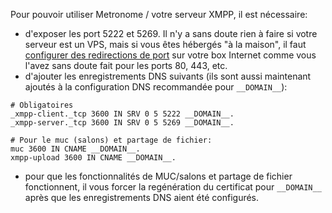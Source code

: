 Pour pouvoir utiliser Metronome / votre serveur XMPP, il est nécessaire:
- d'exposer les port 5222 et 5269. Il n'y a sans doute rien à faire si votre serveur est un VPS, mais si vous êtes hébergés "à la maison", il faut [configurer des redirections de port](https://yunohost.org/isp_box_config) sur votre box Internet comme vous l'avez sans doute fait pour les ports 80, 443, etc.
- d'ajouter les enregistrements DNS suivants (ils sont aussi maintenant ajoutés à la configuration DNS recommandée pour `__DOMAIN__`):

```text
# Obligatoires
_xmpp-client._tcp 3600 IN SRV 0 5 5222 __DOMAIN__.
_xmpp-server._tcp 3600 IN SRV 0 5 5269 __DOMAIN__.

# Pour le muc (salons) et partage de fichier:
muc 3600 IN CNAME __DOMAIN__.
xmpp-upload 3600 IN CNAME __DOMAIN__.
```

- pour que les fonctionnalités de MUC/salons et partage de fichier fonctionnent, il vous forcer la regénération du certificat pour `__DOMAIN__` après que les enregistrements DNS aient été configurés.
